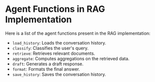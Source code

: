 # Agent Functions in RAG Implementation

Here is a list of the agent functions present in the RAG implementation:

- `load_history`: Loads the conversation history.
- `classify`: Classifies the user's query.
- `retrieve`: Retrieves relevant documents.
- `aggregate`: Computes aggregations on the retrieved data.
- `draft`: Generates a draft response.
- `format`: Formats the final answer.
- `save_history`: Saves the conversation history.


